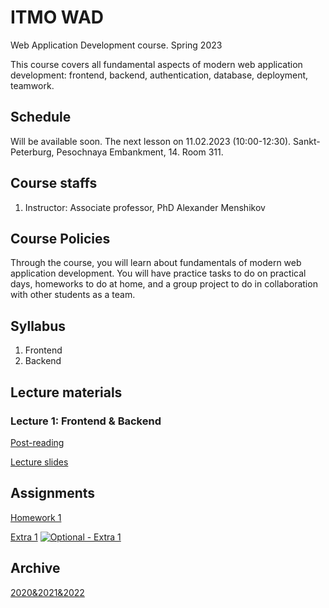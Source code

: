 # ITMO WAD

Web Application Development course. Spring 2023

This course covers all fundamental aspects of modern web application development: frontend, backend, authentication, database, deployment, teamwork.

## Schedule

Will be available soon. The next lesson on 11.02.2023 (10:00-12:30). Sankt-Peterburg, Pesochnaya Embankment, 14. Room 311.

## Course staffs

1. Instructor: Associate professor, PhD Alexander Menshikov

## Course Policies
Through the course, you will learn about fundamentals of modern web application development. You will have practice tasks to do on practical days, homeworks to do at home, and a group project to do in collaboration with other students as a team.

## Syllabus
1. Frontend
2. Backend

## Lecture materials

### Lecture 1: Frontend & Backend
[Post-reading](lectures/lecture_1/post-reading.md)

[Lecture slides](lectures/lecture_1/materials.md)

## Assignments
[Homework 1](assignments/2023/homework1.md)

[Extra 1](assignments/2023/extra1.md) [![Optional - Extra 1](https://img.shields.io/badge/-optional-orange)](assignments/2023/extra1.md)

## Archive

[2020&2021&2022](archive.md)